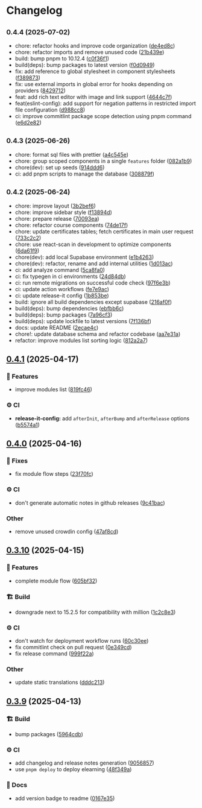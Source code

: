 # Changelog

## <small>0.4.4 (2025-07-02)</small>

* chore: refactor hooks and improve code organization ([de4ed8c](https://github.com/gabrielecanepa/glore/commit/de4ed8c))
* chore: refactor imports and remove unused code ([21b439e](https://github.com/gabrielecanepa/glore/commit/21b439e))
* build: bump pnpm to 10.12.4 ([c0f36f1](https://github.com/gabrielecanepa/glore/commit/c0f36f1))
* build(deps): bump packages to latest version ([f0d0949](https://github.com/gabrielecanepa/glore/commit/f0d0949))
* fix: add reference to global stylesheet in component stylesheets ([f389873](https://github.com/gabrielecanepa/glore/commit/f389873))
* fix: use external imports in global error for hooks depending on providers ([8429712](https://github.com/gabrielecanepa/glore/commit/8429712))
* feat: add rich text editor with image and link support ([4644c7f](https://github.com/gabrielecanepa/glore/commit/4644c7f))
* feat(eslint-config): add support for negation patterns in restricted import file configuration ([d988cc8](https://github.com/gabrielecanepa/glore/commit/d988cc8))
* ci: improve commitlint package scope detection using pnpm command ([e6d2e82](https://github.com/gabrielecanepa/glore/commit/e6d2e82))

## <small>0.4.3 (2025-06-26)</small>

* chore: format sql files with prettier ([a4c545e](https://github.com/gabrielecanepa/glore/commit/a4c545e))
* chore: group scoped components in a single `features` folder ([082a1b9](https://github.com/gabrielecanepa/glore/commit/082a1b9))
* chore(dev): set up seeds ([914ddd6](https://github.com/gabrielecanepa/glore/commit/914ddd6))
* ci: add pnpm scripts to manage the database ([308879f](https://github.com/gabrielecanepa/glore/commit/308879f))

## <small>0.4.2 (2025-06-24)</small>

* chore: improve layout ([3b2bef6](https://github.com/gabrielecanepa/glore/commit/3b2bef6))
* chore: improve sidebar style ([f13894d](https://github.com/gabrielecanepa/glore/commit/f13894d))
* chore: prepare release ([70093ea](https://github.com/gabrielecanepa/glore/commit/70093ea))
* chore: refactor course components ([74de17f](https://github.com/gabrielecanepa/glore/commit/74de17f))
* chore: update certificates tables; fetch certificates in main user request ([733c2c2](https://github.com/gabrielecanepa/glore/commit/733c2c2))
* chore: use react-scan in development to optimize components ([6da61f9](https://github.com/gabrielecanepa/glore/commit/6da61f9))
* chore(dev): add local Supabase environment ([e1b4263](https://github.com/gabrielecanepa/glore/commit/e1b4263))
* chore(dev): refactor, rename and add internal utilities ([1d013ac](https://github.com/gabrielecanepa/glore/commit/1d013ac))
* ci: add analyze command ([5ca8fa0](https://github.com/gabrielecanepa/glore/commit/5ca8fa0))
* ci: fix typegen in ci environments ([24d84db](https://github.com/gabrielecanepa/glore/commit/24d84db))
* ci: run remote migrations on successful code check ([97f6e3b](https://github.com/gabrielecanepa/glore/commit/97f6e3b))
* ci: update action workflows ([fe7e9ac](https://github.com/gabrielecanepa/glore/commit/fe7e9ac))
* ci: update release-it config ([1b853be](https://github.com/gabrielecanepa/glore/commit/1b853be))
* build: ignore all build dependencies except supabase ([216af0f](https://github.com/gabrielecanepa/glore/commit/216af0f))
* build(deps): bump dependencies ([ebfbb6c](https://github.com/gabrielecanepa/glore/commit/ebfbb6c))
* build(deps): bump packages ([7a96cf3](https://github.com/gabrielecanepa/glore/commit/7a96cf3))
* build(deps): update lockfile to latest versions ([7f136bf](https://github.com/gabrielecanepa/glore/commit/7f136bf))
* docs: update README ([2ecae4c](https://github.com/gabrielecanepa/glore/commit/2ecae4c))
* chore!: update database schema and refactor codebase ([aa7e31a](https://github.com/gabrielecanepa/glore/commit/aa7e31a))
* refactor: improve modules list sorting logic ([812a2a7](https://github.com/gabrielecanepa/glore/commit/812a2a7))

## [0.4.1](https://github.com/gabrielecanepa/glore/compare/v0.4.0...v0.4.1) (2025-04-17)


### 🚀 Features

* improve modules list ([819fc46](https://github.com/gabrielecanepa/glore/commit/819fc46836d7f0516a2dc552568f82109e24db7d))


### ⚙️ CI

* **release-it-config:** add `afterInit`, `afterBump` and `afterRelease`  options ([b5574a1](https://github.com/gabrielecanepa/glore/commit/b5574a1e7cf9b44d9e5532813c94f4ed80f05e1e))

## [0.4.0](https://github.com/gabrielecanepa/glore/compare/v0.3.10...v0.4.0) (2025-04-16)


### 🔧 Fixes

* fix module flow steps ([23f70fc](https://github.com/gabrielecanepa/glore/commit/23f70fc5a308e67be3a62e0b0f4dd34d0b4143ff))


### ⚙️ CI

* don't generate automatic notes in github releases ([9c41bac](https://github.com/gabrielecanepa/glore/commit/9c41baca51509dc0d231bb09611736a2739feaff))


### Other

* remove unused crowdin config ([47af8cd](https://github.com/gabrielecanepa/glore/commit/47af8cd6c15f9f901700ea5942130196c11bbab4))

## [0.3.10](https://github.com/gabrielecanepa/glore/compare/v0.3.9...v0.3.10) (2025-04-15)


### 🚀 Features

* complete module flow ([605bf32](https://github.com/gabrielecanepa/glore/commit/605bf320f7bc80dbc8e2d2745180e91ff7a21ca8))


### 🏗️ Build

* downgrade next to 15.2.5 for compatibility with million ([1c2c8e3](https://github.com/gabrielecanepa/glore/commit/1c2c8e3708f5e363b3f0a6de45a8733d7d994c15))


### ⚙️ CI

* don't watch for deployment workflow runs ([60c30ee](https://github.com/gabrielecanepa/glore/commit/60c30ee2790b73273a6317b7e84176f6f48dcfb4))
* fix commitlint check on pull request ([0e349cd](https://github.com/gabrielecanepa/glore/commit/0e349cdf5ecadb8ddaa917930c8b9017271b306c))
* fix release command ([999f22a](https://github.com/gabrielecanepa/glore/commit/999f22aa5e07cebc3270bce629f733af71539c9d))


### Other

* update static translations ([dddc213](https://github.com/gabrielecanepa/glore/commit/dddc2137e36243f29ac8c03156574e5a3477209e))

## [0.3.9](https://github.com/gabrielecanepa/glore/compare/v0.3.8...v0.3.9) (2025-04-13)


### 🏗️ Build

* bump packages ([5964cdb](https://github.com/gabrielecanepa/glore/commit/5964cdbd21de98c12a4ed2c974afa3bebbb6137e))


### ⚙️ CI

* add changelog and release notes generation ([9056857](https://github.com/gabrielecanepa/glore/commit/90568575762f9ad52e7d48b2d662d5d2165f7cd5))
* use `pnpm deploy` to deploy elearning ([48f349a](https://github.com/gabrielecanepa/glore/commit/48f349adbee4eba5aa0af85db06ceb141059ec59))


### 📑 Docs

* add version badge to readme ([0167e35](https://github.com/gabrielecanepa/glore/commit/0167e35628c9eaa453837c9e0efdaa893ad7590c))
